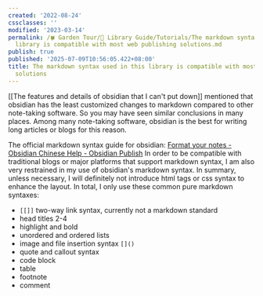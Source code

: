 ```yaml
---
created: '2022-08-24'
cssclasses: ''
modified: '2023-03-14'
permalink: /🍀 Garden Tour/🧰 Library Guide/Tutorials/The markdown syntax used in this
  library is compatible with most web publishing solutions.md
publish: true
published: '2025-07-09T10:56:05.422+08:00'
title: The markdown syntax used in this library is compatible with most web publishing
  solutions
---
```

[[The features and details of obsidian that I can't put down]] mentioned that obsidian has the least customized changes to markdown compared to other note-taking software. So you may have seen similar conclusions in many places. Among many note-taking software, obsidian is the best for writing long articles or blogs for this reason.

The official markdown syntax guide for obsidian: [Format your notes - Obsidian Chinese Help - Obsidian Publish](https://publish.obsidian.md/help-zh/%E4%BD%BF%E7%94%A8%E6%8C%87%E5%8D%97/%E6%A0%BC%E5%BC%8F%E5%8C%96%E4%BD%A0%E7%9A%84%E7%AC%94%E8%AE%B0)
In order to be compatible with traditional blogs or major platforms that support markdown syntax, I am also very restrained in my use of obsidian's markdown syntax. In summary, unless necessary, I will definitely not introduce html tags or css syntax to enhance the layout. In total, I only use these common pure markdown syntaxes:

- `[[]]` two-way link syntax, currently not a markdown standard
- head titles 2-4
- highlight and bold
- unordered and ordered lists
- image and file insertion syntax `[]()`
- quote and callout syntax
- code block
- table
- footnote
- comment 